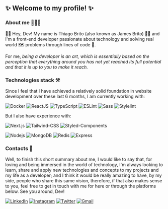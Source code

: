 ## ✨ Welcome to my profile! ✨

### About me 👨🏽‍💻

<p>👋🏽 Hey, Dev! My name is Thiago Brito (also known as James Brito) 🤝🏽 and I'm a front-end developer passionate about technology and solving real world 🗺 problems through lines of code 🎯.</p>

<p>For me, <em>being a developer is an art, which is essentially based on the perception that everything around you has not yet reached its full potential and that it is up to you to make it reach.</em></p>

### Technologies stack ⚒

<p>Since I feel that I have achieved a relatively solid foundation in website development over these last 6 months, I am currently working with:</p>

![Docker](https://img.shields.io/badge/Docker-2CA5E0?style=for-the-badge&logo=docker&logoColor=white)
![ReactJS](https://img.shields.io/badge/React-20232A?style=for-the-badge&logo=react&logoColor=61DAFB)
![TypeScript](https://img.shields.io/badge/TypeScript-007ACC?style=for-the-badge&logo=typescript&logoColor=white)
![ESLint](https://img.shields.io/badge/eslint-3A33D1?style=for-the-badge&logo=eslint&logoColor=white)
![Sass](https://img.shields.io/badge/Sass-CC6699?style=for-the-badge&logo=sass&logoColor=white)
![Stylelint](https://img.shields.io/badge/stylelint-000?style=for-the-badge&logo=stylelint&logoColor=white)

<p>But I also have experience with:</p>

![Next.js](https://img.shields.io/badge/next.js-000000?style=for-the-badge&logo=nextdotjs&logoColor=white)
![Tailwind-CSS](https://img.shields.io/badge/Tailwind_CSS-38B2AC?style=for-the-badge&logo=tailwind-css&logoColor=white)
![Styled-Components](https://img.shields.io/badge/styled--components-DB7093?style=for-the-badge&logo=styled-components&logoColor=white)

![Nodejs](https://img.shields.io/badge/Node.js-339933?style=for-the-badge&logo=nodedotjs&logoColor=white)
![MongoDB](https://img.shields.io/badge/MongoDB-4EA94B?style=for-the-badge&logo=mongodb&logoColor=white)
![Redis](https://img.shields.io/badge/redis-%23DD0031.svg?&style=for-the-badge&logo=redis&logoColor=white)
![Express](https://img.shields.io/badge/Express.js-000000?style=for-the-badge&logo=express&logoColor=white)

### Contacts 🚀

<p>Well, to finish this short summary about me, I would like to say that, for loving and being immersed in the world of technology, I'm always looking to learn, share and apply new technologies and concepts to my projects and my life as a developer; and I think it would be really amazing to have, by my side, people who share this same vision, therefore, if that also makes sense to you, feel free to get in touch with me for here or through the platforms below. See you around, Dev!</p>

<a href="https://www.linkedin.com/in/trybrito/" rel="nofollow">
  <img src="https://img.shields.io/badge/LinkedIn-0077B5?style=for-the-badge&logo=linkedin&logoColor=white" alt="LinkedIn" /></a>
<a href="https://www.instagram.com/trybrito/" rel="nofollow">
  <img src="https://img.shields.io/badge/Instagram-E4405F?style=for-the-badge&logo=instagram&logoColor=white" alt="Instagram" /></a>
<a href="https://twitter.com/trybrito" rel="nofollow">
  <img src="https://img.shields.io/badge/Twitter-1DA1F2?style=for-the-badge&logo=twitter&logoColor=white" alt="Twitter" /></a>
<a href="mailto:thiagobritotrs@gmail.com" rel="nofollow">
  <img src="https://img.shields.io/badge/Gmail-D14836?style=for-the-badge&logo=gmail&logoColor=white" alt="Gmail" /></a>

